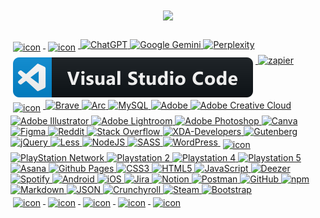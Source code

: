 <h1 align="center"><picture><img src = "https://github.com/7oSkaaa/7oSkaaa/blob/main/Images/about_me.gif?raw=true" width = 50px></picture> </h1>
<p align="left">
</p>

<h3 align="left"></h3>
<p align="left"> <a href="https://getbootstrap.com" target="_blank" rel="noreferrer"> 
  
<img src="https://camo.githubusercontent.com/cbb7909dbc8aef310d44e797061e0c266f6b276072eb5b9a8a36870440201348/68747470733a2f2f696d672e736869656c64732e696f2f62616467652f53616c6573666f7263652d3030413145303f7374796c653d666f722d7468652d6261646765266c6f676f3d53616c6573666f726365266c6f676f436f6c6f723d7768697465" alt="icon" style="vertical-align:top; margin:4px"> <img src="https://camo.githubusercontent.com/79ce579d63968cddf0c5e1b3d02953b694e2afc23747da0d27626c33b93e5331/68747470733a2f2f696d672e736869656c64732e696f2f62616467652f436c617564652d4439373735373f7374796c653d666f722d7468652d6261646765266c6f676f3d636c61756465266c6f676f436f6c6f723d7768697465" alt="icon" style="vertical-align:top; margin:4px">  ![ChatGPT](https://img.shields.io/badge/chatGPT-74aa9c?style=for-the-badge&logo=openai&logoColor=white) ![Google Gemini](https://img.shields.io/badge/google%20gemini-8E75B2?style=for-the-badge&logo=google%20gemini&logoColor=white) ![Perplexity](https://img.shields.io/badge/perplexity-000000?style=for-the-badge&logo=perplexity&logoColor=088F8F) <img src="https://raw.githubusercontent.com/8bithemant/8bithemant/master/svg/dev/tools/visualstudio_code.svg" alt="vscode" style="vertical-align:top; margin:4px"> <img src="https://camo.githubusercontent.com/7c895e49f74d7148ccc8a4028430fd9e8fb267eabb1af18e59964808217f4e7e/68747470733a2f2f613131796261646765732e636f6d2f62616467653f6c6f676f3d7a6170696572" alt="zapier"/> <img src="https://camo.githubusercontent.com/b4ca5c9d106a7d7800d469c735320ac2ea6400b5a84c320dcc348d72899255fc/68747470733a2f2f696d672e736869656c64732e696f2f62616467652f456c656d656e746f722d3932303033423f7374796c653d666f722d7468652d6261646765266c6f676f3d656c656d656e746f72266c6f676f436f6c6f723d7768697465" alt="icon" style="vertical-align:top; margin:4px"> ![Brave](https://img.shields.io/badge/Brave-FB542B?style=for-the-badge&logo=Brave&logoColor=white) ![Arc](https://img.shields.io/badge/Arc-000000?style=for-the-badge&logo=arc&logoColor=white) ![MySQL](https://img.shields.io/badge/mysql-4479A1.svg?style=for-the-badge&logo=mysql&logoColor=white) ![Adobe](https://img.shields.io/badge/adobe-%23FF0000.svg?style=for-the-badge&logo=adobe&logoColor=white) ![Adobe Creative Cloud](https://img.shields.io/badge/Adobe%20Creative%20Cloud-DA1F26.svg?style=for-the-badge&logo=Adobe%20Creative%20Cloud&logoColor=white) ![Adobe Illustrator](https://img.shields.io/badge/adobe%20illustrator-%23FF9A00.svg?style=for-the-badge&logo=adobe%20illustrator&logoColor=white) ![Adobe Lightroom](https://img.shields.io/badge/Adobe%20Lightroom-31A8FF.svg?style=for-the-badge&logo=Adobe%20Lightroom&logoColor=white) ![Adobe Photoshop](https://img.shields.io/badge/adobe%20photoshop-%2331A8FF.svg?style=for-the-badge&logo=adobe%20photoshop&logoColor=white) ![Canva](https://img.shields.io/badge/Canva-%2300C4CC.svg?style=for-the-badge&logo=Canva&logoColor=white) 	![Figma](https://img.shields.io/badge/figma-%23F24E1E.svg?style=for-the-badge&logo=figma&logoColor=white) ![Reddit](https://img.shields.io/badge/Reddit-%23FF4500.svg?style=for-the-badge&logo=Reddit&logoColor=white) ![Stack Overflow](https://img.shields.io/badge/-Stackoverflow-FE7A16?style=for-the-badge&logo=stack-overflow&logoColor=white) ![XDA-Developers](https://img.shields.io/badge/XDA--Developers-%23AC6E2F.svg?style=for-the-badge&logo=XDA-Developers&logoColor=white) ![Gutenberg](https://img.shields.io/badge/gutenberg-%23077CB2.svg?style=for-the-badge&logo=gutenberg&logoColor=white) ![jQuery](https://img.shields.io/badge/jquery-%230769AD.svg?style=for-the-badge&logo=jquery&logoColor=white) ![Less](https://img.shields.io/badge/less-2B4C80?style=for-the-badge&logo=less&logoColor=white) ![NodeJS](https://img.shields.io/badge/node.js-6DA55F?style=for-the-badge&logo=node.js&logoColor=white) ![SASS](https://img.shields.io/badge/SASS-hotpink.svg?style=for-the-badge&logo=SASS&logoColor=white) ![WordPress](https://img.shields.io/badge/WordPress-%23117AC9.svg?style=for-the-badge&logo=WordPress&logoColor=white) <img src="https://camo.githubusercontent.com/6904cb0f78f97e26efe4e2c43a954cdeeea1cd66f193f02fac559e4991cb492f/68747470733a2f2f613131796261646765732e636f6d2f62616467653f6c6f676f3d726574726f61726368" alt="icon" style="vertical-align:top; margin:4px"> ![PlayStation Network](https://img.shields.io/badge/PSN-%230070D1.svg?style=for-the-badge&logo=Playstation&logoColor=white) ![Playstation 2](https://img.shields.io/badge/Playstation%202-003791?style=for-the-badge&logo=playstation-2&logoColor=white) ![Playstation 4](https://img.shields.io/badge/Playstation%204-003791?style=for-the-badge&logo=playstation-4&logoColor=white) ![Playstation 5](https://img.shields.io/badge/Playstation%205-003791?style=for-the-badge&logo=playstation-5&logoColor=white) ![Asana](https://img.shields.io/badge/asana-F06A6A.svg?style=for-the-badge&logo=asana&logoColor=white) ![Github Pages](https://img.shields.io/badge/github%20pages-121013?style=for-the-badge&logo=github&logoColor=white) ![CSS3](https://img.shields.io/badge/css3-%231572B6.svg?style=for-the-badge&logo=css3&logoColor=white) ![HTML5](https://img.shields.io/badge/html5-%23E34F26.svg?style=for-the-badge&logo=html5&logoColor=white) ![JavaScript](https://img.shields.io/badge/javascript-%23323330.svg?style=for-the-badge&logo=javascript&logoColor=%23F7DF1E) ![Deezer](https://img.shields.io/badge/Deezer-FEAA2D?style=for-the-badge&logo=deezer&logoColor=white) ![Spotify](https://img.shields.io/badge/Spotify-1ED760?style=for-the-badge&logo=spotify&logoColor=white) 	![Android](https://img.shields.io/badge/Android-3DDC84?style=for-the-badge&logo=android&logoColor=white) ![iOS](https://img.shields.io/badge/iOS-000000?style=for-the-badge&logo=ios&logoColor=white) ![Jira](https://img.shields.io/badge/jira-%230A0FFF.svg?style=for-the-badge&logo=jira&logoColor=white) ![Notion](https://img.shields.io/badge/Notion-%23000000.svg?style=for-the-badge&logo=notion&logoColor=white) ![Postman](https://img.shields.io/badge/Postman-FF6C37?style=for-the-badge&logo=postman&logoColor=white) ![GitHub](https://img.shields.io/badge/github-%23121011.svg?style=for-the-badge&logo=github&logoColor=white) 
![npm](https://img.shields.io/badge/npm-CB3837?style=flat-square&logo=npm&logoColor=white) ![Markdown](https://img.shields.io/badge/Markdown-000000?style=flat-square&logo=Markdown&logoColor=white) ![JSON](https://img.shields.io/badge/JSON-000000?style=flat-square&logo=JSON&logoColor=white) ![Crunchyroll](https://img.shields.io/badge/Crunchyroll-F47521?style=flat-square&logo=crunchyroll&logoColor=white) ![Steam](https://img.shields.io/badge/Steam-000000?style=flat-square&logo=steam&logoColor=white) ![Bootstrap](https://img.shields.io/badge/bootstrap-%23430098.svg?style=for-the-badge&logo=bootstrap&logoColor=white)  
<img src="https://camo.githubusercontent.com/7689233256f5cdeb49150c8bfb2f51bdcd94e0015b7b447eb2f4a3ace41bfde5/68747470733a2f2f696d672e736869656c64732e696f2f62616467652f476f6f676c65253230416e616c79746963732d4533373430303f7374796c653d666f722d7468652d6261646765266c6f676f3d676f6f676c65253230616e616c7974696373266c6f676f436f6c6f723d7768697465" alt="icon" style="vertical-align:top; margin:4px"> <img src="https://camo.githubusercontent.com/77516ff91ad8ba3818def0586b7c38faa72db5d54de03220539cd4705147a3e5/68747470733a2f2f696d672e736869656c64732e696f2f62616467652f676974687562253230636f70696c6f742d3030303030303f7374796c653d666f722d7468652d6261646765266c6f676f3d676974687562636f70696c6f74266c6f676f436f6c6f723d7768697465" alt="icon" style="vertical-align:top; margin:4px"> <img src="https://camo.githubusercontent.com/2da16c0416cbb6148a7c9828b6630c92d73781105fe082c2e34e3b43cdd628a3/68747470733a2f2f696d672e736869656c64732e696f2f62616467652f4e696e74656e646f5f3344532d4431323232383f7374796c653d666f722d7468652d6261646765266c6f676f3d6e696e74656e646f2d336473266c6f676f436f6c6f723d7768697465" alt="icon" style="vertical-align:top; margin:4px"> <img src="https://camo.githubusercontent.com/62d3d35241760cf174631c4e6b5f4503c0a6b34640fd306e36a829ab5ec47b14/68747470733a2f2f696d672e736869656c64732e696f2f62616467652f446973636f72642d3538363546323f7374796c653d666f722d7468652d6261646765266c6f676f3d646973636f7264266c6f676f436f6c6f723d7768697465" alt="icon" style="vertical-align:top; margin:4px"> <img src="https://camo.githubusercontent.com/d86a78c227aed2775574dc12b4c15620d7a92bdee289bf2ede968f37428a83f6/68747470733a2f2f696d672e736869656c64732e696f2f62616467652f536c61636b2d3441313534423f7374796c653d666f722d7468652d6261646765266c6f676f3d736c61636b266c6f676f436f6c6f723d7768697465" alt="icon" style="vertical-align:top; margin:4px"> 
</p>
